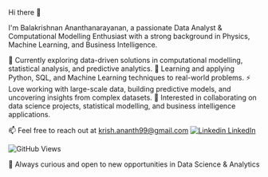 Hi there 👋

I'm Balakrishnan Ananthanarayanan, a passionate Data Analyst & Computational Modelling Enthusiast with a strong background in Physics, Machine Learning, and Business Intelligence.

🔭 Currently exploring data-driven solutions in computational modelling, statistical analysis, and predictive analytics.
🌱 Learning and applying Python, SQL, and Machine Learning techniques to real-world problems.
⚡ Love working with large-scale data, building predictive models, and uncovering insights from complex datasets.
🎯 Interested in collaborating on data science projects, statistical modelling, and business intelligence applications.


📫 Feel free to reach out at krish.ananth99@gmail.com
[![Linkedin](https://i.stack.imgur.com/gVE0j.png) LinkedIn](https://www.linkedin.com/in/balakrishnan-ananthanarayanan-531b6725b/)

![GitHub Views](https://komarev.com/ghpvc/?username=krishananth99)

🚀 Always curious and open to new opportunities in Data Science & Analytics
